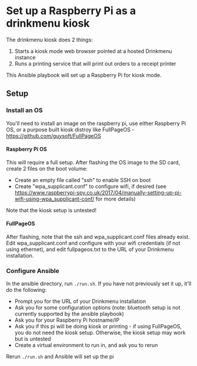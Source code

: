 # Set up a Raspberry Pi as a drinkmenu kiosk

The drinkmenu kiosk does 2 things:

  1. Starts a kiosk mode web browser pointed at a hosted Drinkmenu instance
  2. Runs a printing service that will print out orders to a receipt printer

This Ansible playbook will set up a Raspberry Pi for kiosk mode.

## Setup

### Install an OS

You'll need to install an image on the raspberry pi, use either Raspberry Pi OS, or a purpose built kiosk distroy like FullPageOS - https://github.com/guysoft/FullPageOS

#### Raspberry Pi OS

This will require a full setup.  After flashing the OS image to the SD card, create 2 files on the boot volume:

  * Create an empty file called "ssh" to enable SSH on boot
  * Create "wpa_supplicant.conf" to configure wifi, if desired (see https://www.raspberrypi-spy.co.uk/2017/04/manually-setting-up-pi-wifi-using-wpa_supplicant-conf/ for more details)

Note that the kiosk setup is untested!

#### FullPageOS

After flashing, note that the ssh and wpa_supplicant.conf files already exist.  Edit wpa_supplicant.conf and configure with your wifi credentials (if not using ethernet), and edit fullpageos.txt to the URL of your Drinkmenu installation.

### Configure Ansible

In the ansible directory, run `./run.sh`.  If you have not previously set it up, it'll do the following:

  * Prompt you for the URL of your Drinkmenu installation
  * Ask you for some configuration options (note: bluetooth setup is not currently supported by the ansible playbook)
  * Ask you for your Raspberry Pi hostname/IP
  * Ask you if this pi will be doing kiosk or printing - if using FullPageOS, you do not need the kiosk setup.  Otherwise, the kiosk setup may work but is untested
  * Create a virtual environment to run in, and ask you to rerun

Rerun `./run.sh` and Ansible will set up the pi